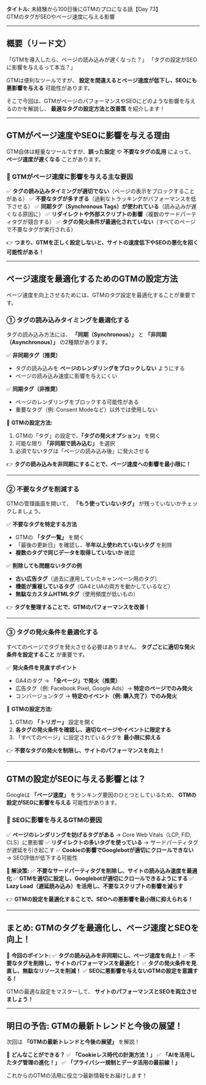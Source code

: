 **タイトル:**
未経験から100日後にGTMのプロになる話【Day 73】\
GTMのタグがSEOやページ速度に与える影響

---

## **概要（リード文）**

「GTMを導入したら、ページの読み込みが遅くなった？」
「タグの設定がSEOに影響を与えるって本当？」

GTMは便利なツールですが、 **設定を間違えるとページ速度が低下し、SEOにも悪影響を与える** 可能性があります。

そこで今回は、GTMがページのパフォーマンスやSEOにどのような影響を与えるのかを解説し、 **最適なタグの設定方法と改善策** を紹介します！

---

## **GTMがページ速度やSEOに影響を与える理由**

GTM自体は軽量なツールですが、**誤った設定** や **不要なタグの乱用** によって、 **ページ速度が遅くなる** ことがあります。

### **🔹 GTMがページ速度に影響を与える主な要因**
✅ **タグの読み込みタイミングが適切でない**（ページの表示をブロックすることがある）
✅ **不要なタグが多すぎる**（過剰なトラッキングがパフォーマンスを低下させる）
✅ **同期タグ（Synchronous Tags）が使われている**（読み込みが遅くなる原因に）
✅ **リダイレクトや外部スクリプトの影響**（複数のサードパーティタグが競合する）
✅ **タグの発火条件が最適化されていない**（すべてのページで不要なタグが実行される）

👉 **つまり、GTMを正しく設定しないと、サイトの速度低下やSEOの悪化を招く可能性がある！**

---

## **ページ速度を最適化するためのGTMの設定方法**

ページ速度を向上させるためには、GTMのタグ設定を最適化することが重要です。

### **① タグの読み込みタイミングを最適化する**

タグの読み込み方法には、 **「同期（Synchronous）」** と **「非同期（Asynchronous）」** の2種類があります。

✅ **非同期タグ（推奨）**
- タグの読み込みを **ページのレンダリングをブロックしない** ようにする
- ページの読み込み速度に影響を与えにくい

✅ **同期タグ（非推奨）**
- ページのレンダリングをブロックする可能性がある
- 重要なタグ（例: Consent Modeなど）以外では使用しない

🔹 **GTMの設定方法:**
1. GTMの「タグ」の設定で、**「タグの発火オプション」** を開く
2. 可能な限り **「非同期で読み込む」** を選択
3. 必須でないタグは「ページの読み込み後」に発火させる

👉 **タグの読み込みを非同期にすることで、ページ速度への影響を最小限に！**

---

### **② 不要なタグを削減する**

GTMの管理画面を開いて、 **「もう使っていないタグ」** が残っていないかチェックしましょう。

✅ **不要なタグを特定する方法**
- GTMの **「タグ一覧」** を開く
- 「最後の更新日」を確認し、**半年以上使われていないタグ** を削除
- **複数のタグで同じデータを取得していないか** 確認

✅ **削除しても問題ないタグの例**
- **古い広告タグ**（過去に運用していたキャンペーン用のタグ）
- **機能が重複しているタグ**（GA4とUAの両方を動かしているなど）
- **無駄なカスタムHTMLタグ**（使用頻度が低いもの）

👉 **タグを整理することで、GTMのパフォーマンスを改善！**

---

### **③ タグの発火条件を最適化する**

すべてのページでタグを発火させる必要はありません。 **タグごとに適切な発火条件を設定すること** が重要です。

✅ **発火条件を見直すポイント**
- GA4のタグ → **「全ページ」で発火（推奨）**
- 広告タグ（例: Facebook Pixel, Google Ads）→ **特定のページでのみ発火**
- コンバージョンタグ → **特定のイベント（例: 購入完了）でのみ発火**

🔹 **GTMの設定方法:**
1. GTMの **「トリガー」** 設定を開く
2. **各タグの発火条件を確認し、適切なページやイベントに限定する**
3. 「すべてのページ」に設定されているタグを **最小限に抑える**

👉 **不要なタグの発火を制限し、サイトのパフォーマンスを向上！**

---

## **GTMの設定がSEOに与える影響とは？**

Googleは **「ページ速度」** をランキング要因のひとつとしているため、 **GTMの設定がSEOに影響を与える** 可能性があります。

### **🔹 SEOに影響を与えるGTMの要因**
✅ **ページのレンダリングを妨げるタグがある** → Core Web Vitals（LCP, FID, CLS）に悪影響
✅ **リダイレクトの多いタグを使っている** → サードパーティタグが遅延を引き起こす
✅ **Cookieの影響でGooglebotが適切にクロールできない** → SEO評価が低下する可能性

**🔹 解決策:**
✅ **不要なサードパーティタグを削除し、サイトの読み込み速度を最適化**
✅ **GTMを適切に設定し、Googlebotが適切にクロールできるようにする**
✅ **Lazy Load（遅延読み込み）を活用し、不要なスクリプトの影響を減らす**

👉 **GTMの設定を最適化することで、SEOへの悪影響を最小限に抑えられる！**

---

## **まとめ: GTMのタグを最適化し、ページ速度とSEOを向上！**

📌 **今回のポイント:**
✅ **タグの読み込みを非同期にし、ページ速度を向上！**
✅ **不要なタグを削除し、サイトのパフォーマンスを最適化！**
✅ **タグの発火条件を見直し、無駄なリソースを削減！**
✅ **SEOに悪影響を与えないGTMの設定を意識する！**

GTMの最適な設定をマスターして、 **サイトのパフォーマンスとSEOを両立させましょう！**

---

## **明日の予告: GTMの最新トレンドと今後の展望！**

次回は **「GTMの最新トレンドと今後の展望」** を解説！

📌 **どんなことができる？**
✅ **「Cookieレス時代の計測方法！」**
✅ **「AIを活用したタグ管理の進化！」**
✅ **「プライバシー規制とデータ活用の最前線！」**

これからのGTMの活用に役立つ最新情報をお届けします！